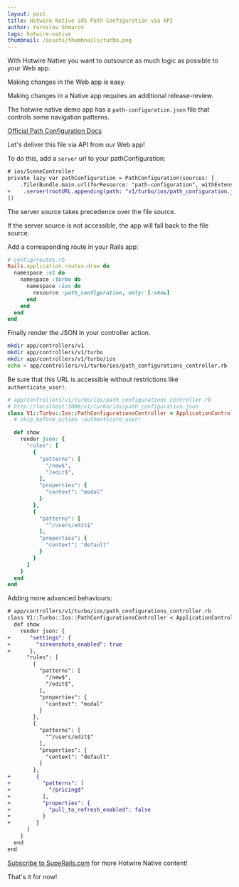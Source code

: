```yaml
---
layout: post
title: Hotwire Native iOS Path Configuration via API
author: Yaroslav Shmarov
tags: hotwire-native
thumbnail: /assets/thumbnails/turbo.png
---
```


With Hotwire Native you want to outsource as much logic as possible to your Web app.

Making changes in the Web app is easy.

Making changes in a Native app requires an additional release-review.

The hotwire native demo app has a `path-configuration.json` file that controls some navigation patterns.

[Official Path Configuration Docs](https://native.hotwired.dev/reference/path-configuration)

Let's deliver this file via API from our Web app!

To do this, add a `server` url to your pathConfiguration:

```diff
# ios/SceneController
private lazy var pathConfiguration = PathConfiguration(sources: [
    .file(Bundle.main.url(forResource: "path-configuration", withExtension: "json")!),
+    .server(rootURL.appending(path: "v1/turbo/ios/path_configuration.json"))
])
```

The server source takes precedence over the file source.

If the server source is not accessible, the app will fall back to the file source.

Add a corresponding route in your Rails app:

```ruby
# config/routes.rb
Rails.application.routes.draw do
  namespace :v1 do
    namespace :turbo do
      namespace :ios do
        resource :path_configuration, only: [:show]
      end
    end
  end
end
```

Finally render the JSON in your controller action.

```sh
mkdir app/controllers/v1
mkdir app/controllers/v1/turbo
mkdir app/controllers/v1/turbo/ios
echo > app/controllers/v1/turbo/ios/path_configurations_controller.rb
```

Be sure that this URL is accessible without restrictions like `authenticate_user!`.

```ruby
# app/controllers/v1/turbo/ios/path_configurations_controller.rb
# http://localhost:3000/v1/turbo/ios/path_configuration.json
class V1::Turbo::Ios::PathConfigurationsController < ApplicationController
  # skip_before_action :authenticate_user!

  def show
    render json: {
      "rules": [
        {
          "patterns": [
            "/new$",
            "/edit$",
          ],
          "properties": {
            "context": "modal"
          }
        },
        {
          "patterns": [
            "^/users/edit$"
          ],
          "properties": {
            "context": "default"
          }
        }
      ]
    }
  end
end
```

Adding more advanced behaviours:

```diff
# app/controllers/v1/turbo/ios/path_configurations_controller.rb
class V1::Turbo::Ios::PathConfigurationsController < ApplicationController
  def show
    render json: {
+      "settings": {
+        "screenshots_enabled": true
+      },
      "rules": [
        {
          "patterns": [
            "/new$",
            "/edit$",
          ],
          "properties": {
            "context": "modal"
          }
        },
        {
          "patterns": [
            "^/users/edit$"
          ],
          "properties": {
            "context": "default"
          }
        },
+        {
+          "patterns": [
+            "/pricing$"
+          ],
+          "properties": {
+            "pull_to_refresh_enabled": false
+          }
+        }
      ]
    }
  end
end
```

[Subscribe to SupeRails.com](https://superails.com/pricing) for more Hotwire Native content!

That's it for now!
